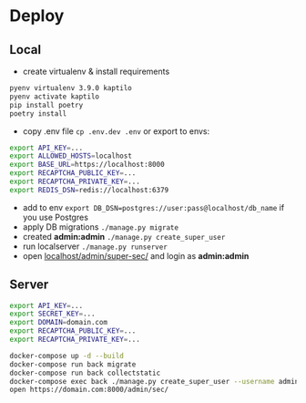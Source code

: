 # Deploy
## Local
- create virtualenv & install requirements
```bash
pyenv virtualenv 3.9.0 kaptilo
pyenv activate kaptilo
pip install poetry
poetry install
``` 
- copy .env file `cp .env.dev .env` or export to envs:
```bash
export API_KEY=...
export ALLOWED_HOSTS=localhost
export BASE_URL=https://localhost:8000
export RECAPTCHA_PUBLIC_KEY=...
export RECAPTCHA_PRIVATE_KEY=...
export REDIS_DSN=redis://localhost:6379
``` 
- add to env `export DB_DSN=postgres://user:pass@localhost/db_name` if you use Postgres 
- apply DB migrations `./manage.py migrate`
- created **admin:admin** `./manage.py create_super_user`
- run localserver `./manage.py runserver`
- open [localhost/admin/super-sec/](http://localhost/admin/super-sec/) and login as **admin:admin**

## Server
```bash
export API_KEY=...
export SECRET_KEY=...
export DOMAIN=domain.com
export RECAPTCHA_PUBLIC_KEY=...
export RECAPTCHA_PRIVATE_KEY=...

docker-compose up -d --build
docker-compose run back migrate
docker-compose run back collectstatic
docker-compose exec back ./manage.py create_super_user --username admin --password sup-pass-123
open https://domain.com:8000/admin/sec/
```